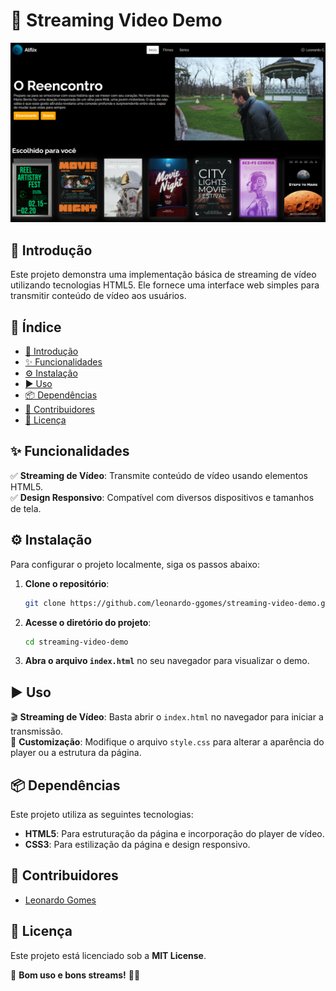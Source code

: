 # 🎥 Streaming Video Demo  

<img src="print.png" />

## 📌 Introdução  

Este projeto demonstra uma implementação básica de streaming de vídeo utilizando tecnologias HTML5. Ele fornece uma interface web simples para transmitir conteúdo de vídeo aos usuários.  

## 📖 Índice  

- [📌 Introdução](#-introdução)  
- [✨ Funcionalidades](#-funcionalidades)  
- [⚙️ Instalação](#-instalação)  
- [▶️ Uso](#-uso)  
- [📦 Dependências](#-dependências)  
- [👥 Contribuidores](#-contribuidores)  
- [📜 Licença](#-licença)  

## ✨ Funcionalidades  

✅ **Streaming de Vídeo**: Transmite conteúdo de vídeo usando elementos HTML5.  
✅ **Design Responsivo**: Compatível com diversos dispositivos e tamanhos de tela.  

## ⚙️ Instalação  

Para configurar o projeto localmente, siga os passos abaixo:  

1. **Clone o repositório**:  

   ```bash
   git clone https://github.com/leonardo-ggomes/streaming-video-demo.git
   ```

2. **Acesse o diretório do projeto**:  

   ```bash
   cd streaming-video-demo
   ```

3. **Abra o arquivo `index.html`** no seu navegador para visualizar o demo.  

## ▶️ Uso  

🎬 **Streaming de Vídeo**: Basta abrir o `index.html` no navegador para iniciar a transmissão.  
🎨 **Customização**: Modifique o arquivo `style.css` para alterar a aparência do player ou a estrutura da página.  

## 📦 Dependências  

Este projeto utiliza as seguintes tecnologias:  

- **HTML5**: Para estruturação da página e incorporação do player de vídeo.  
- **CSS3**: Para estilização da página e design responsivo.  

## 👥 Contribuidores  

- [Leonardo Gomes](https://github.com/leonardo-ggomes)  

## 📜 Licença  

Este projeto está licenciado sob a **MIT License**.  

🚀 **Bom uso e bons streams!** 🎥✨
